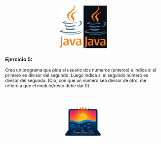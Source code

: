 <p align="center">
  <img src="https://raw.githubusercontent.com/APoves/Java/main/claro.png#gh-light-mode-only" alt="Logo modo claro" width="75">
  <img src="https://raw.githubusercontent.com/APoves/Java/main/oscuro.png#gh-dark-mode-only" alt="Logo modo oscuro" width="75">
</p>


### Ejercicio 5: 
Crea un programa que pida al usuario dos números (enteros) e indica si el primero es divisor del segundo.
Luego indica si el segundo número es divisor del segundo.
(Ojo, con que un número sea divisor de otro, me refiero a que el módulo/resto debe dar 0).
<br>
<br>
<br>

<p align="center">
<img src="https://github.com/APoves/APoves/blob/main/logo.png" alt="Mi Logo" width="120"/>
</p>
